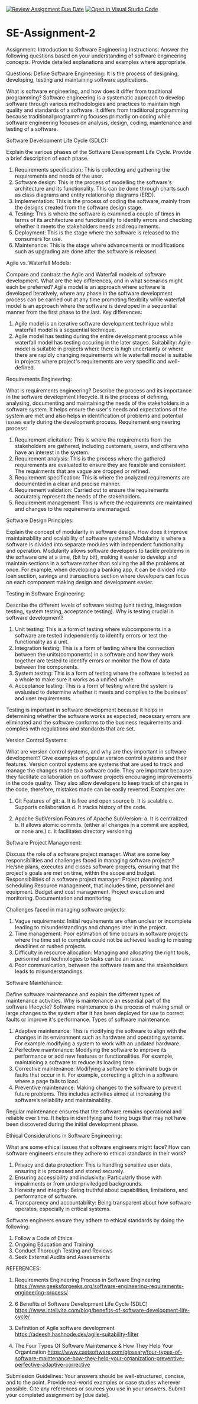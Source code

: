 [![Review Assignment Due Date](https://classroom.github.com/assets/deadline-readme-button-24ddc0f5d75046c5622901739e7c5dd533143b0c8e959d652212380cedb1ea36.svg)](https://classroom.github.com/a/-ucQIGTc)
[![Open in Visual Studio Code](https://classroom.github.com/assets/open-in-vscode-718a45dd9cf7e7f842a935f5ebbe5719a5e09af4491e668f4dbf3b35d5cca122.svg)](https://classroom.github.com/online_ide?assignment_repo_id=15198181&assignment_repo_type=AssignmentRepo)
# SE-Assignment-2
Assignment: Introduction to Software Engineering
Instructions:
Answer the following questions based on your understanding of software engineering concepts. Provide detailed explanations and examples where appropriate.

Questions:
Define Software Engineering:
It is the process of designing, developing, testing and maintaining software applications.

What is software engineering, and how does it differ from traditional programming? 
Software engineering is a systematic approach to develop software through various methodologies and practices to maintain high quality and standards of a software. It differs from traditional programming because traditional programming focuses primarily on coding while software engineering focuses on analysis, design, coding, maintenance and testing of a software.

Software Development Life Cycle (SDLC):

Explain the various phases of the Software Development Life Cycle. Provide a brief description of each phase.
1. Requirements specification: This is collecting and gathering the requirements and needs of the user.
2. Software design: This is the process of modelling the software's architecture and its functionality. This can be done through charts such as class diagrams and entity relationship diagrams (ERD).
3. Implementation: This is the process of coding the software, mainly from the designs created from the software design stage.
4. Testing: This is where the software is examined a couple of times in terms of its architecture and funcitonality to identify errors and checking whether it meets the stakeholders needs and requirements.
5. Deployment: This is the stage where the software is released to the consumers for use.
6. Maintenance: This is the stage where advancements or modifications such as upgrading are done after the software is released. 

Agile vs. Waterfall Models:

Compare and contrast the Agile and Waterfall models of software development. What are the key differences, and in what scenarios might each be preferred?
Agile model is an approach where software is developed iteratively, where any phase in the software development process can be carried out at any time promoting flexiblity while waterfall model is an approach where the software is developed in a sequential manner from the first phase to the last.
Key differences:
1. Agile model is an iterative software development technique while waterfall model is a sequential technique.
2. Agile model has testing during the entire development process while waterfall model has testing occuring in the later stages.
Suitability:
Agile model is suitable in projects where there is high uncertainty or where there are rapidly changing requirements while waterfall model is suitable in projects where project's requirements are very specific and well-defined.


Requirements Engineering:

What is requirements engineering? Describe the process and its importance in the software development lifecycle.
It is the process of defining, analysing, documenting and maintaining the needs of the stakeholders in a software system. 
It helps ensure the user's needs and expectations of the system are met and also helps in identification of problems and potential issues early during the development process.
Requirement engineering process:
1. Requirement elicitation: This is where the requirements from the stakeholders are gathered, including customers, users, and others who have an interest in the system.
2. Requirement analysis: This is the process where the gathered requirements are evaluated to ensure they are feasible and consistent. The requirments that are vague are dropped or refined.
3. Requirement specification:  This is where the analyzed requirements are documented in a clear and precise manner.
4. Requirement validation: Carried out to ensure the requirements accurately represent the needs of the stakeholders.
5. Requirement management: This is where the requiremnts are maintained and changes to the requirements are managed.

Software Design Principles:

Explain the concept of modularity in software design. How does it improve maintainability and scalability of software systems?
Modularity is where a software is divided into separate modules with independent functionality and operation.
Modularity allows software developers to tackle problems in the software one at a time, (bit by bit), making it easier to develop and maintain sections in a software rather than solving the all the problems at once. 
For example, when developing a banking app, it can be divided into loan section, savings and transactions section where developers can focus on each component making design and development easier.

Testing in Software Engineering:

Describe the different levels of software testing (unit testing, integration testing, system testing, acceptance testing). Why is testing crucial in software development?
1. Unit testing: This is a form of testing where subcomponents in a software are tested independently to identify errors or test the functionality as a unit.
2. Integration testing: This is a form of testing where the connection between the units(components) in a software and how they work together are tested to identify errors or monitor the flow of data between the components.
3. System testing: This is a form of testing where the software is tested as a whole to make sure it works as a unified whole.
4. Acceptance testing:  This is a form of testing where the system is evaluated to determine whether it meets and complies to the business' and user requirements.

Testing is important in software development because it helps in determining whether the software works as expected, necessary errors are eliminated and the software conforms to the business requirements and complies with regulations and standards that are set.

Version Control Systems:

What are version control systems, and why are they important in software development? Give examples of popular version control systems and their features.
Version control systems are systems that are used to track and manage the changes made to a software code.
They are important because they facilitate collaboration on software projects encouraging improvements in the code quality.
They also allow developers to keep track of changes in the code, therefore, mistakes made can be easily reverted.
Examples are: 
1. Git
Features of git:
a. It is free and open source
b. It is scalable
c. Supports collaboration
d. It tracks history of the code.

2. Apache SubVersion
Features of Apache SubVersion:
a. It is centralized 
b. It allows atomic commits. (either all changes in a commit are applied, or none are.)
c. It facilitates directory versioning

Software Project Management:

Discuss the role of a software project manager. What are some key responsibilities and challenges faced in managing software projects?
He/she plans, executes and closes software projects, ensuring that the project's goals are met on time, within the scope and budget.
Responsibilities of a software project manager:
Project planning and scheduling
Resource management, that includes time, personnel and equipment.
Budget and cost management.
Project execution and monitoring.
Documentation and monitoring

Challenges faced in managing software projects:
1. Vague requirements: Initial requirements are often unclear or incomplete leading to misunderstandings and changes later in the project.
2. Time management: Poor estimation of time occurs in software projects where the time set to complete could not be achieved leading to missing deadlines or rushed projects.
3. Difficulty in resource allocation: Managing and allocating the right tools, personnel and technologies to tasks can be an issue.
4. Poor communication, between the software team and the stakeholders leads to misunderstandings.

Software Maintenance:

Define software maintenance and explain the different types of maintenance activities. Why is maintenance an essential part of the software lifecycle?
Software maintenance is the process of making small or large changes to the system after it has been deployed for use to correct faults or improve it's performance.
Types of software maintenance:
1. Adaptive maintenance: This is modifying the software to align with the changes in its environment such as hardware and operating systems. For example modifying a system to work with an updated hardware.
2. Perfective maintenance: Modifying the software to improve its performance or add new features or functionalities. For example, maintaining a software to reduce its loading time.
3. Corrective maintenance: Modifying a software to eliminate bugs or faults that occur in it. For example, correcting a glitch in a software where a page fails to load.
4. Preventive maintenance: Making changes to the software to prevent future problems. This includes activities aimed at increasing the software’s reliability and maintainability.

Regular maintenance ensures that the software remains operational and reliable over time. It helps in identifying and fixing bugs that may not have been discovered during the initial development phase.

Ethical Considerations in Software Engineering:

What are some ethical issues that software engineers might face? How can software engineers ensure they adhere to ethical standards in their work?
1. Privacy and data protection: This is handling sensitive user data, ensuring it is processed and stored securely.
2. Ensuring accessibility and inclusivity: Particularly those with impairments or from underpriviledged backgrounds.
3. Honesty and integrity: Being truthful about capabilities, limitations, and performance of software.
4. Transparency and accountability: Being transparent about how software operates, especially in critical systems.

Software engineers ensure they adhere to ethical standards by doing the following:
1. Follow a Code of Ethics
2. Ongoing Education and Training
3. Conduct Thorough Testing and Reviews
4. Seek External Audits and Assessments

REFERENCES:
1. Requirements Engineering Process in Software Engineering
https://www.geeksforgeeks.org/software-engineering-requirements-engineering-process/

2. 6 Benefits of Software Development Life Cycle (SDLC)
https://www.intelivita.com/blog/benefits-of-software-development-life-cycle/

3. Definition of Agile software development
https://adeesh.hashnode.dev/agile-suitability-filter

4. The Four Types Of Software Maintenance & How They Help Your Organization
https://www.castsoftware.com/glossary/four-types-of-software-maintenance-how-they-help-your-organization-preventive-perfective-adaptive-corrective

Submission Guidelines:
Your answers should be well-structured, concise, and to the point.
Provide real-world examples or case studies wherever possible.
Cite any references or sources you use in your answers.
Submit your completed assignment by [due date].
